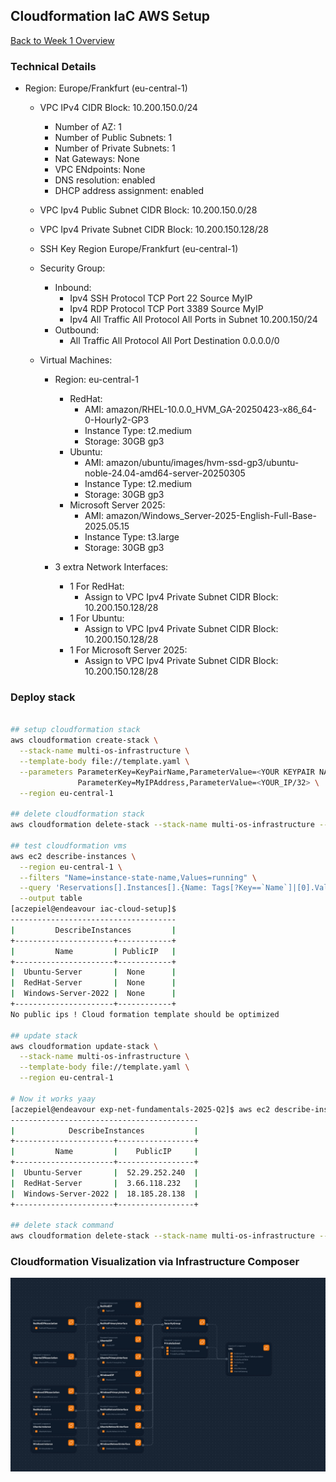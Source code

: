 ## Cloudformation IaC AWS Setup

[Back to Week 1 Overview](../../journal/week1/README.md)<br/>

### Technical Details

* Region: Europe/Frankfurt (eu-central-1)
  * VPC IPv4 CIDR Block: 10.200.150.0/24
    * Number of AZ: 1
    * Number of Public Subnets: 1
    * Number of Private Subnets: 1
    * Nat Gateways: None
    * VPC ENdpoints: None 
    * DNS resolution: enabled
    * DHCP address assignment: enabled
  * VPC Ipv4 Public Subnet CIDR Block: 10.200.150.0/28
  * VPC Ipv4 Private Subnet CIDR Block: 10.200.150.128/28

  * SSH Key Region Europe/Frankfurt (eu-central-1)
  * Security Group:
    * Inbound: 
      * Ipv4 SSH Protocol TCP Port 22 Source MyIP
      * Ipv4 RDP Protocol TCP Port 3389 Source MyIP
      * Ipv4 All Traffic All Protocol All Ports in Subnet 10.200.150/24
    * Outbound: 
      * All Traffic All Protocol All  Port Destination 0.0.0.0/0

  * Virtual Machines:
    * Region: eu-central-1
      * RedHat:
        * AMI: amazon/RHEL-10.0.0_HVM_GA-20250423-x86_64-0-Hourly2-GP3
        * Instance Type: t2.medium
        * Storage: 30GB gp3
      * Ubuntu: 
        * AMI: amazon/ubuntu/images/hvm-ssd-gp3/ubuntu-noble-24.04-amd64-server-20250305 
        * Instance Type: t2.medium
        * Storage: 30GB gp3
      * Microsoft Server 2025:
        * AMI: amazon/Windows_Server-2025-English-Full-Base-2025.05.15
        * Instance Type: t3.large
        * Storage: 30GB gp3

    * 3 extra Network Interfaces:
      * 1 For RedHat:
          * Assign to VPC Ipv4 Private Subnet CIDR Block: 10.200.150.128/28
      * 1 For Ubuntu: 
          * Assign to VPC Ipv4 Private Subnet CIDR Block: 10.200.150.128/28
      * 1 For Microsoft Server 2025:
          * Assign to VPC Ipv4 Private Subnet CIDR Block: 10.200.150.128/28
    

### Deploy stack 

```bash

## setup cloudformation stack 
aws cloudformation create-stack \
  --stack-name multi-os-infrastructure \
  --template-body file://template.yaml \
  --parameters ParameterKey=KeyPairName,ParameterValue=<YOUR KEYPAIR NAME> \
               ParameterKey=MyIPAddress,ParameterValue=<YOUR_IP/32> \
  --region eu-central-1

## delete cloudformation stack 
aws cloudformation delete-stack --stack-name multi-os-infrastructure --region eu-central-1

## test cloudformation vms 
aws ec2 describe-instances \
  --region eu-central-1 \
  --filters "Name=instance-state-name,Values=running" \
  --query 'Reservations[].Instances[].{Name: Tags[?Key==`Name`]|[0].Value, PublicIP: PublicIpAddress}' \
  --output table
[aczepiel@endeavour iac-cloud-setup]$ 
-------------------------------------
|         DescribeInstances         |
+----------------------+------------+
|         Name         | PublicIP   |
+----------------------+------------+
|  Ubuntu-Server       |  None      |
|  RedHat-Server       |  None      |
|  Windows-Server-2022 |  None      |
+----------------------+------------+
No public ips ! Cloud formation template should be optimized

## update stack
aws cloudformation update-stack \
  --stack-name multi-os-infrastructure \
  --template-body file://template.yaml \
  --region eu-central-1

# Now it works yaay 
[aczepiel@endeavour exp-net-fundamentals-2025-Q2]$ aws ec2 describe-instances   --region eu-central-1   --filters "Name=instance-state-name,Values=running"   --query 'Reservations[].Instances[].{Name: Tags[?Key==`Name`]|[0].Value, PublicIP: PublicIpAddress}'   --output table
------------------------------------------
|            DescribeInstances           |
+----------------------+-----------------+
|         Name         |    PublicIP     |
+----------------------+-----------------+
|  Ubuntu-Server       |  52.29.252.240  |
|  RedHat-Server       |  3.66.118.232   |
|  Windows-Server-2022 |  18.185.28.138  |
+----------------------+-----------------+

## delete stack command
aws cloudformation delete-stack --stack-name multi-os-infrastructure --region eu-central-1
```

### Cloudformation Visualization via Infrastructure Composer 

<img src="./composer.png" alt="compose visualization" style="width: 800px; height: auto;">


